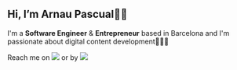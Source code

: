## Hi, I’m Arnau Pascual👋🏻

I'm a **Software Engineer** & **Entrepreneur** based in Barcelona and I'm passionate about digital content development👨🏻‍💻

Reach me on [![](https://img.shields.io/badge/-Linkedin-blue?style=flat&logo=Linkedin&logoColor=white)](https://www.linkedin.com/in/arnaupascualpanach/) or by [![](https://img.shields.io/badge/-Gmail-c14438?style=flat&logo=Gmail&logoColor=white)](mailto:arnau.pascual89@gmail.com)

<!---
arnaupascual/arnaupascual is a ✨ special ✨ repository because its `README.md` (this file) appears on your GitHub profile.
You can click the Preview link to take a look at your changes.
--->
